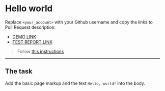 # Hello world
Replace `<your_account>` with your Github username and copy the links to Pull Request description:
- [DEMO LINK](https://SavMary.github.io/layout_hello-world/)
- [TEST REPORT LINK](https://SavMary.github.io/layout_hello-world/report/html_report/)

> Follow [this instructions](https://mate-academy.github.io/layout_task-guideline/#how-to-solve-the-layout-tasks-on-github)
___

## The task 
Add the basic page markup and the text `Hello, world!` into the body.
